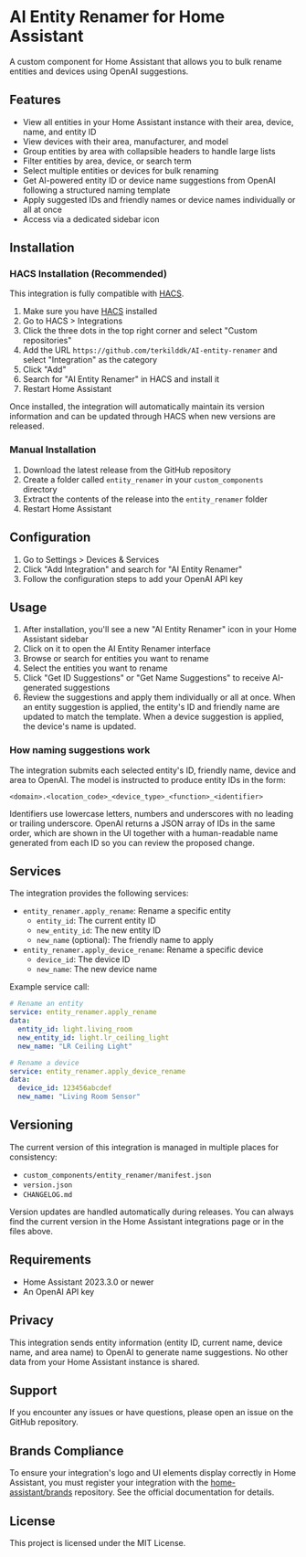 # AI Entity Renamer for Home Assistant

A custom component for Home Assistant that allows you to bulk rename entities and devices using OpenAI suggestions.

## Features

- View all entities in your Home Assistant instance with their area, device, name, and entity ID
- View devices with their area, manufacturer, and model
- Group entities by area with collapsible headers to handle large lists
- Filter entities by area, device, or search term
- Select multiple entities or devices for bulk renaming
- Get AI-powered entity ID or device name suggestions from OpenAI following a structured naming template
- Apply suggested IDs and friendly names or device names individually or all at once
- Access via a dedicated sidebar icon

## Installation

### HACS Installation (Recommended)

This integration is fully compatible with [HACS](https://hacs.xyz/).

1. Make sure you have [HACS](https://hacs.xyz/) installed
2. Go to HACS > Integrations
3. Click the three dots in the top right corner and select "Custom repositories"
4. Add the URL `https://github.com/terkilddk/AI-entity-renamer` and select "Integration" as the category
5. Click "Add"
6. Search for "AI Entity Renamer" in HACS and install it
7. Restart Home Assistant

Once installed, the integration will automatically maintain its version information and can be updated through HACS when new versions are released.

### Manual Installation

1. Download the latest release from the GitHub repository
2. Create a folder called `entity_renamer` in your `custom_components` directory
3. Extract the contents of the release into the `entity_renamer` folder
4. Restart Home Assistant

## Configuration

1. Go to Settings > Devices & Services
2. Click "Add Integration" and search for "AI Entity Renamer"
3. Follow the configuration steps to add your OpenAI API key

## Usage

1. After installation, you'll see a new "AI Entity Renamer" icon in your Home Assistant sidebar
2. Click on it to open the AI Entity Renamer interface
3. Browse or search for entities you want to rename
4. Select the entities you want to rename
5. Click "Get ID Suggestions" or "Get Name Suggestions" to receive AI-generated suggestions
6. Review the suggestions and apply them individually or all at once. When an entity suggestion is applied, the entity's ID and friendly name are updated to match the template. When a device suggestion is applied, the device's name is updated.

### How naming suggestions work

The integration submits each selected entity's ID, friendly name, device and
area to OpenAI. The model is instructed to produce entity IDs in the form:

```
<domain>.<location_code>_<device_type>_<function>_<identifier>
```

Identifiers use lowercase letters, numbers and underscores with no leading or
trailing underscore. OpenAI returns a JSON array of IDs in the same order,
which are shown in the UI together with a human-readable name generated from
each ID so you can review the proposed change.

## Services

The integration provides the following services:

- `entity_renamer.apply_rename`: Rename a specific entity
  - `entity_id`: The current entity ID
  - `new_entity_id`: The new entity ID
  - `new_name` (optional): The friendly name to apply
- `entity_renamer.apply_device_rename`: Rename a specific device
  - `device_id`: The device ID
  - `new_name`: The new device name

Example service call:

```yaml
# Rename an entity
service: entity_renamer.apply_rename
data:
  entity_id: light.living_room
  new_entity_id: light.lr_ceiling_light
  new_name: "LR Ceiling Light"

# Rename a device
service: entity_renamer.apply_device_rename
data:
  device_id: 123456abcdef
  new_name: "Living Room Sensor"
```

## Versioning

The current version of this integration is managed in multiple places for consistency:
- `custom_components/entity_renamer/manifest.json`
- `version.json`
- `CHANGELOG.md`

Version updates are handled automatically during releases. You can always find the current version in the Home Assistant integrations page or in the files above.

## Requirements

- Home Assistant 2023.3.0 or newer
- An OpenAI API key

## Privacy

This integration sends entity information (entity ID, current name, device name, and area name) to OpenAI to generate name suggestions. No other data from your Home Assistant instance is shared.

## Support

If you encounter any issues or have questions, please open an issue on the GitHub repository.

## Brands Compliance

To ensure your integration's logo and UI elements display correctly in Home Assistant, you must register your integration with the [home-assistant/brands](https://github.com/home-assistant/brands) repository. See the official documentation for details.

## License

This project is licensed under the MIT License.
